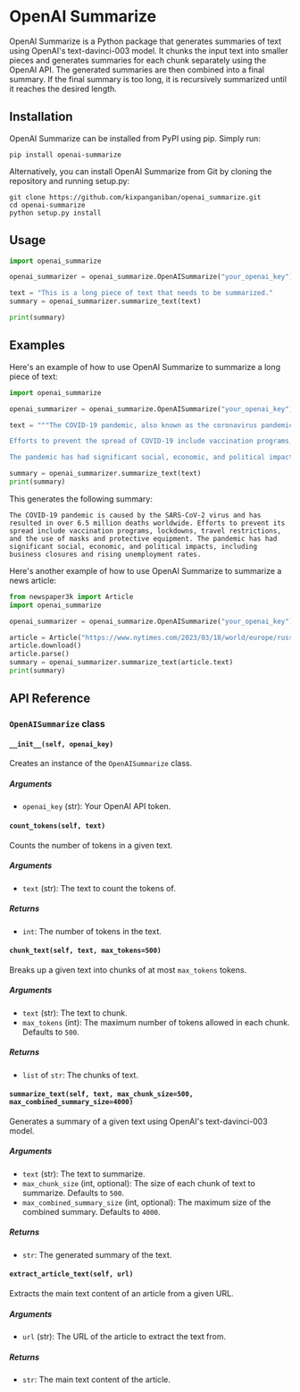 # OpenAI Summarize

OpenAI Summarize is a Python package that generates summaries of text using OpenAI's text-davinci-003 model. It chunks the input text into smaller pieces and generates summaries for each chunk separately using the OpenAI API. The generated summaries are then combined into a final summary. If the final summary is too long, it is recursively summarized until it reaches the desired length.

## Installation

OpenAI Summarize can be installed from PyPI using pip. Simply run:

```
pip install openai-summarize
```

Alternatively, you can install OpenAI Summarize from Git by cloning the repository and running setup.py:

```
git clone https://github.com/kixpanganiban/openai_summarize.git
cd openai-summarize
python setup.py install
```

## Usage

```python
import openai_summarize

openai_summarizer = openai_summarize.OpenAISummarize("your_openai_key")

text = "This is a long piece of text that needs to be summarized."
summary = openai_summarizer.summarize_text(text)

print(summary)
```

## Examples

Here's an example of how to use OpenAI Summarize to summarize a long piece of text:

```python
import openai_summarize

openai_summarizer = openai_summarize.OpenAISummarize("your_openai_key")

text = """The COVID-19 pandemic, also known as the coronavirus pandemic, is an ongoing pandemic of coronavirus disease 2019 (COVID-19), caused by severe acute respiratory syndrome coronavirus 2 (SARS-CoV-2). The virus was first identified in December 2019 in Wuhan, China. The World Health Organization declared a Public Health Emergency of International Concern regarding COVID-19 on 30 January 2020, and later declared a pandemic on 11 March 2020. As of 18 March 2023, more than 472 million cases have been confirmed, with more than 6.5 million deaths attributed to COVID-19, making it one of the deadliest pandemics in history.

Efforts to prevent the spread of COVID-19 include vaccination programs, lockdowns, travel restrictions, and the use of masks and other protective equipment. Vaccines have been developed and authorized for emergency use, with the Pfizer-BioNTech vaccine being the first to receive emergency use authorization in December 2020.

The pandemic has had significant social, economic, and political impacts. Many businesses have closed, and unemployment rates have risen in many countries. The pandemic has also highlighted disparities in access to healthcare and education, and has led to an increase in domestic violence and mental health issues."""

summary = openai_summarizer.summarize_text(text)
print(summary)
```

This generates the following summary:

```
The COVID-19 pandemic is caused by the SARS-CoV-2 virus and has resulted in over 6.5 million deaths worldwide. Efforts to prevent its spread include vaccination programs, lockdowns, travel restrictions, and the use of masks and protective equipment. The pandemic has had significant social, economic, and political impacts, including business closures and rising unemployment rates.
```

Here's another example of how to use OpenAI Summarize to summarize a news article:

```python
from newspaper3k import Article
import openai_summarize

openai_summarizer = openai_summarize.OpenAISummarize("your_openai_key")

article = Article("https://www.nytimes.com/2023/03/18/world/europe/russia-nato-ukraine.html")
article.download()
article.parse()
summary = openai_summarizer.summarize_text(article.text)
print(summary)
```

## API Reference

### `OpenAISummarize` class

#### `__init__(self, openai_key)`

Creates an instance of the `OpenAISummarize` class.

##### Arguments

- `openai_key` (str): Your OpenAI API token.

#### `count_tokens(self, text)`

Counts the number of tokens in a given text.

##### Arguments

- `text` (str): The text to count the tokens of.

##### Returns

- `int`: The number of tokens in the text.

#### `chunk_text(self, text, max_tokens=500)`

Breaks up a given text into chunks of at most `max_tokens` tokens.

##### Arguments

- `text` (str): The text to chunk.
- `max_tokens` (int): The maximum number of tokens allowed in each chunk. Defaults to `500`.

##### Returns

- `list` of `str`: The chunks of text.

#### `summarize_text(self, text, max_chunk_size=500, max_combined_summary_size=4000)`

Generates a summary of a given text using OpenAI's text-davinci-003 model.

##### Arguments

- `text` (str): The text to summarize.
- `max_chunk_size` (int, optional): The size of each chunk of text to summarize. Defaults to `500`.
- `max_combined_summary_size` (int, optional): The maximum size of the combined summary. Defaults to `4000`.

##### Returns

- `str`: The generated summary of the text.

#### `extract_article_text(self, url)`

Extracts the main text content of an article from a given URL.

##### Arguments

- `url` (str): The URL of the article to extract the text from.

##### Returns

- `str`: The main text content of the article.
